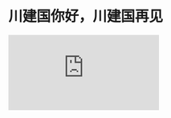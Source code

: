 # 川建国你好，川建国再见

![Image text](https://pgw.udn.com.tw/gw/photo.php?u=https://uc.udn.com.tw/photo/2019/03/05/draft/6004469.png&x=0&y=0&sw=0&sh=0&sl=W&fw=800&exp=3600&w=930)
